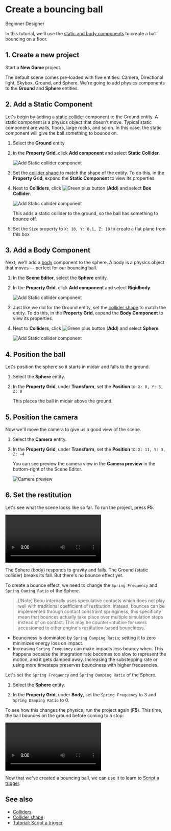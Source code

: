 # Create a bouncing ball

<span class="badge text-bg-primary">Beginner</span>
<span class="badge text-bg-success">Designer</span>

In this tutorial, we'll use the [static and body components](colliders.md) to create a ball bouncing on a floor.

## 1. Create a new project

Start a **New Game** project.

The default scene comes pre-loaded with five entities: Camera, Directional light, Skybox, Ground, and Sphere. We're going to add physics components to the **Ground** and **Sphere** entities.

## 2. Add a Static Component
   
Let's begin by adding a [static collider](static-colliders.md) component to the Ground entity. A static component is a physics object that doesn't move. Typical static component are walls, floors, large rocks, and so on. In this case, the static component will give the ball something to bounce on.

1. Select the **Ground** entity.

2. In the **Property Grid**, click **Add component** and select **Static Collider**.

    ![Add Static collider component](media/add-static-component.png)

3. Set the [collider shape](collider-shapes.md) to match the shape of the entity. To do this, in the **Property Grid**, expand the **Static Component** to view its properties.

4. Next to **Colliders**, click ![Green plus button](~/manual/game-studio/media/green-plus-icon.png) (**Add**) and select **Box Collider**.

    ![Add Static collider component](media/compound-types.png)

    This adds a static collider to the ground, so the ball has something to bounce off.

5. Set the `Size` property to `X: 10, Y: 0.1, Z: 10` to create a flat plane from this box

## 3. Add a Body Component

Next, we'll add a [body](rigid-bodies.md) component to the sphere. A body is a physics object that moves — perfect for our bouncing ball.

1. In the **Scene Editor**, select the **Sphere** entity.

2. In the **Property Grid**, click **Add component** and select **Rigidbody**.

    ![Add Static collider component](media/add-body-component.png)

3. Just like we did for the Ground entity, set the [collider shape](collider-shapes.md) to match the entity. To do this, in the **Property Grid**, expand the **Body Component** to view its properties.

4. Next to **Colliders**, click ![Green plus button](~/manual/game-studio/media/green-plus-icon.png) (**Add**) and select **Sphere**.

     ![Add Static collider component](media/compound-types.png)

## 4. Position the ball

Let's position the sphere so it starts in midair and falls to the ground.

1. Select the **Sphere** entity. 

2. In the **Property Grid**, under **Transform**, set the **Position** to: `X: 0, Y: 6, Z: 0`

    This places the ball in midair above the ground.

## 5. Position the camera

Now we'll move the camera to give us a good view of the scene. 

1. Select the **Camera** entity. 

2. In the **Property Grid**, under **Transform**, set the **Position** to: `X: 11, Y: 3, Z: -4`

    You can see preview the camera view in the **Camera preview** in the bottom-right of the Scene Editor.

    ![Camera preview](media/physics-tutorials-camera-preview.png)

## 6. Set the restitution

Let's see what the scene looks like so far. To run the project, press **F5**.

<div class="ratio ratio-16x9 mb-3">
<video autoplay loop class="responsive-video">
   <source src="media/physics-tutorials-create-a-bouncing-ball-falling-ball.mp4" type="video/mp4">
</video>
</div>

The Sphere (body) responds to gravity and falls. The Ground (static collider) breaks its fall. But there's no bounce effect yet.

To create a bounce effect, we need to change the `Spring Frequency` and `Spring Daming Ratio` of the Sphere.

> [!Note] Bepu internally uses speculative contacts which does not play well with traditional coefficient of restitution. Instead, bounces can be implemented through contact constraint springiness, this specificity mean that bounces actually take place over multiple simulation steps instead of on contact. This may be counter-intuitive for users accustomed to other engine's restitution-based bounciness.

* Bounciness is dominated by `Spring Damping Ratio`; setting it to zero minimizes energy loss on impact.
* Increasing `Spring Frequency` can make impacts less bouncy when. This happens because the integration rate becomes too slow to represent the motion, and it gets damped away. Increasing the substepping rate or using more timesteps preserves bounciness with higher frequencies.

Let's set the `Spring Frequency` and `Spring Damping Ratio` of the Sphere.

1. Select the **Sphere** entity.

2. In the **Property Grid**, under **Body**, set the `Spring Frequency` to 3 and `Spring Damping Ratio` to 0.

To see how this changes the physics, run the project again (**F5**). This time, the ball bounces on the ground before coming to a stop:

<div class="ratio ratio-16x9 mb-3">
<video autoplay loop class="responsive-video">
   <source src="media/physics-tutorials-create-a-bouncing-ball-falling-and-bouncing-ball.mp4" type="video/mp4">
</video>
</div>

Now that we've created a bouncing ball, we can use it to learn to [Script a trigger](script-a-trigger.md).

## See also

* [Colliders](colliders.md)
* [Collider shape](collider-shapes.md)
* [Tutorial: Script a trigger](script-a-trigger.md)